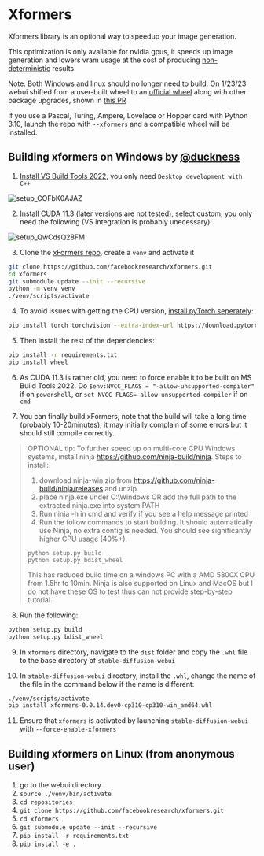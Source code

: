 # Xformers

Xformers library is an optional way to speedup your image generation. 

This optimization is only available for nvidia gpus, it speeds up image generation and lowers vram usage at the cost of producing [non-deterministic](https://github.com/AUTOMATIC1111/stable-diffusion-webui/discussions/2705#discussioncomment-4024378) results.

Note: Both Windows and linux should no longer need to build. On 1/23/23 webui shifted from a user-built wheel to an [official wheel](https://pypi.org/project/xformers/0.0.16rc425/#history) along with other package upgrades, shown in [this PR](https://github.com/AUTOMATIC1111/stable-diffusion-webui/pull/5939/commits/c091cf1b4acd2047644d3571bcbfd81c81b4c3af)

If you use a Pascal, Turing, Ampere, Lovelace or Hopper card with Python 3.10, launch the repo with `--xformers` and a compatible wheel will be installed.

## Building xformers on Windows by [@duckness](https://github.com/duckness)

1. [Install VS Build Tools 2022](https://visualstudio.microsoft.com/downloads/?q=build+tools#build-tools-for-visual-studio-2022), you only need `Desktop development with C++`

![setup_COFbK0AJAZ](https://user-images.githubusercontent.com/6380270/194767872-232136a1-9204-4b16-ae21-3e01f6f526ea.png)

2. [Install CUDA 11.3](https://developer.nvidia.com/cuda-11.3.0-download-archive) (later versions are not tested), select custom, you only need the following (VS integration is probably unecessary):

![setup_QwCdsQ28FM](https://user-images.githubusercontent.com/6380270/194767963-6df7ce14-e6eb-4718-8e93-a11abf172f14.png)

3. Clone the [xFormers repo](https://github.com/facebookresearch/xformers), create a `venv` and activate it

```sh
git clone https://github.com/facebookresearch/xformers.git
cd xformers
git submodule update --init --recursive
python -m venv venv
./venv/scripts/activate
```

4. To avoid issues with getting the CPU version, [install pyTorch seperately](https://pytorch.org/get-started/locally/):

```sh
pip install torch torchvision --extra-index-url https://download.pytorch.org/whl/cu113
```

5. Then install the rest of the dependencies:

```sh
pip install -r requirements.txt
pip install wheel
```

6. As CUDA 11.3 is rather old, you need to force enable it to be built on MS Build Tools 2022. Do `$env:NVCC_FLAGS = "-allow-unsupported-compiler"` if on `powershell`, or `set NVCC_FLAGS=-allow-unsupported-compiler` if on `cmd`


7. You can finally build xFormers, note that the build will take a long time (probably 10-20minutes), it may initially complain of some errors but it should still compile correctly. 

> OPTIONAL tip: To further speed up on multi-core CPU Windows systems, install ninja https://github.com/ninja-build/ninja.
> Steps to install:
> 1. download ninja-win.zip from https://github.com/ninja-build/ninja/releases and unzip
> 2. place ninja.exe under C:\Windows OR add the full path to the extracted ninja.exe into system PATH
> 3. Run ninja -h in cmd and verify if you see a help message printed
> 4. Run the follow commands to start building. It should automatically use Ninja, no extra config is needed. You should see significantly higher CPU usage (40%+).
> ```
> python setup.py build
> python setup.py bdist_wheel
> ```
> This has reduced build time on a windows PC with a AMD 5800X CPU from 1.5hr to 10min.
> Ninja is also supported on Linux and MacOS but I do not have these OS to test thus can not provide step-by-step tutorial.



8. Run the following:
 ```sh
python setup.py build
python setup.py bdist_wheel
```

9. In `xformers` directory, navigate to the `dist` folder and copy the `.whl` file to the base directory of `stable-diffusion-webui`

10. In `stable-diffusion-webui` directory, install the `.whl`, change the name of the file in the command below if the name is different:

```sh
./venv/scripts/activate
pip install xformers-0.0.14.dev0-cp310-cp310-win_amd64.whl
```

11. Ensure that `xformers` is activated by launching `stable-diffusion-webui` with `--force-enable-xformers`

## Building xformers on Linux (from anonymous user)

1. go to the webui directory
2. `source ./venv/bin/activate`
3. `cd repositories`
3. `git clone https://github.com/facebookresearch/xformers.git`
4. `cd xformers`
5. `git submodule update --init --recursive`
6. `pip install -r requirements.txt`
7. `pip install -e .`
